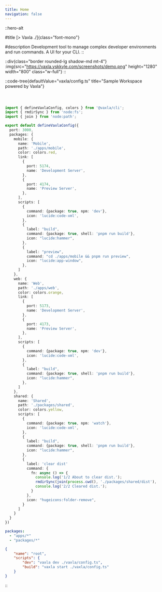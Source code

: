 ```yaml
---
title: Home
navigation: false
---
```


::hero-alt

#title
[\> Vaxla ./]{class="font-mono"}

#description
Development tool to manage complex developer environments and run commands. A UI for your CLI.
::

::div{class="border rounded-lg shadow-md mt-4"}
:img{src="https://vaxla.yskkyle.com/screenshots/demo.png" height="1280" width="800" class="w-full"}
::

::code-tree{defaultValue="vaxla/config.ts" title="Sample Workspace powered by Vaxla"}

```[apps/mobile]

```

```[apps/web]

```

```[packages/shared]

```

```ts [vaxla/config.ts]
import { defineVaxlaConfig, colors } from '@vaxla/cli';
import { rmdirSync } from 'node:fs';
import { join } from 'node:path';

export default defineVaxlaConfig({
  port: 3000,
  packages: {
    mobile: {
      name: 'Mobile',
      path: './apps/mobile',
      color: colors.red,
      link: [
        {
          port: 5174,
          name: 'Development Server',
        },
        {
          port: 4174,
          name: 'Preview Server',
        },
      ],
      scripts: [
        {
          command: {package: true, npm: 'dev'},
          icon: 'lucide:code-xml',
        },
        {
          label: "build",
          command: {package: true, shell: 'pnpm run build'},
          icon: "lucide:hammer",
        },
        {
          label: "preview",
          command: "cd ./apps/mobile && pnpm run preview",
          icon: "lucide:app-window",
        },
      ]
    },
    web: {
      name: 'Web',
      path: './apps/web',
      color: colors.orange,
      link: [
        {
          port: 5173,
          name: 'Development Server',
        },
        {
          port: 4173,
          name: 'Preview Server',
        },
      ],
      scripts: [
        {
          command: {package: true, npm: 'dev'},
          icon: 'lucide:code-xml',
        },
        {
          label: "build",
          command: {package: true, shell: 'pnpm run build'},
          icon: "lucide:hammer",
        },
      ]
    },
    shared: {
      name: 'Shared',
      path: './packages/shared',
      color: colors.yellow,
      scripts: [
        {
          command: {package: true, npm: 'watch'},
          icon: 'lucide:code-xml',
        },
        {
          label: "build",
          command: {package: true, shell: 'pnpm run build'},
          icon: "lucide:hammer",
        },
        {
          label: 'clear dist'
          command: {
            fn: async () => {
              console.log('1/2 About to clear dist.');
              rmdirSync(join(process.cwd(), './packages/shared/dist'), {recursive: true});
              console.log('2/2 Cleared dist.');
            }
          },
          icon: "hugeicons:folder-remove",
        }
      ]
    }
  }
})
```

```yaml [pnpm-workspace.yaml]
packages:
  - "apps/*"
  - "packages/*"
```

```json [package.json]
{
	"name": "root",
	"scripts": {
		"dev": "vaxla dev ./vaxla/config.ts",
		"build": "vaxla start ./vaxla/config.ts"
	}
}
```

::
